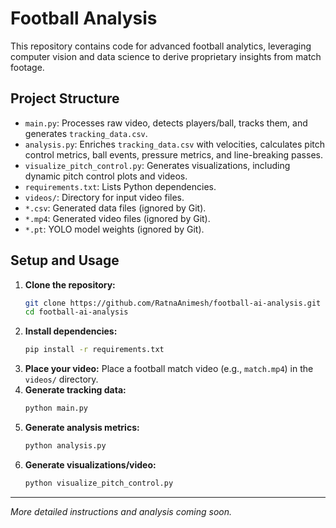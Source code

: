 # Football Analysis

This repository contains code for advanced football analytics, leveraging computer vision and data science to derive proprietary insights from match footage.

## Project Structure

- `main.py`: Processes raw video, detects players/ball, tracks them, and generates `tracking_data.csv`.
- `analysis.py`: Enriches `tracking_data.csv` with velocities, calculates pitch control metrics, ball events, pressure metrics, and line-breaking passes.
- `visualize_pitch_control.py`: Generates visualizations, including dynamic pitch control plots and videos.
- `requirements.txt`: Lists Python dependencies.
- `videos/`: Directory for input video files.
- `*.csv`: Generated data files (ignored by Git).
- `*.mp4`: Generated video files (ignored by Git).
- `*.pt`: YOLO model weights (ignored by Git).

## Setup and Usage

1.  **Clone the repository:**
    ```bash
    git clone https://github.com/RatnaAnimesh/football-ai-analysis.git
    cd football-ai-analysis
    ```
2.  **Install dependencies:**
    ```bash
    pip install -r requirements.txt
    ```
3.  **Place your video:**
    Place a football match video (e.g., `match.mp4`) in the `videos/` directory.
4.  **Generate tracking data:**
    ```bash
    python main.py
    ```
5.  **Generate analysis metrics:**
    ```bash
    python analysis.py
    ```
6.  **Generate visualizations/video:**
    ```bash
    python visualize_pitch_control.py
    ```

---

*More detailed instructions and analysis coming soon.*
